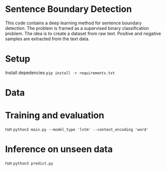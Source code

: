 # Sentence Boundary Detection
This code contains a deep learning method for sentence boundary detection. The problem is framed as a supervised binary classification problem.
The idea is to create a dataset from raw text. Positive and negative samples are extracted from the text data.

# Setup
Install depedencies
`pip install -r requirements.txt`

# Data

# Training and evaluation
run `python3 main.py --model_type 'lstm' --context_encoding 'word'`

# Inference on unseen data
run `python3 predict.py`

